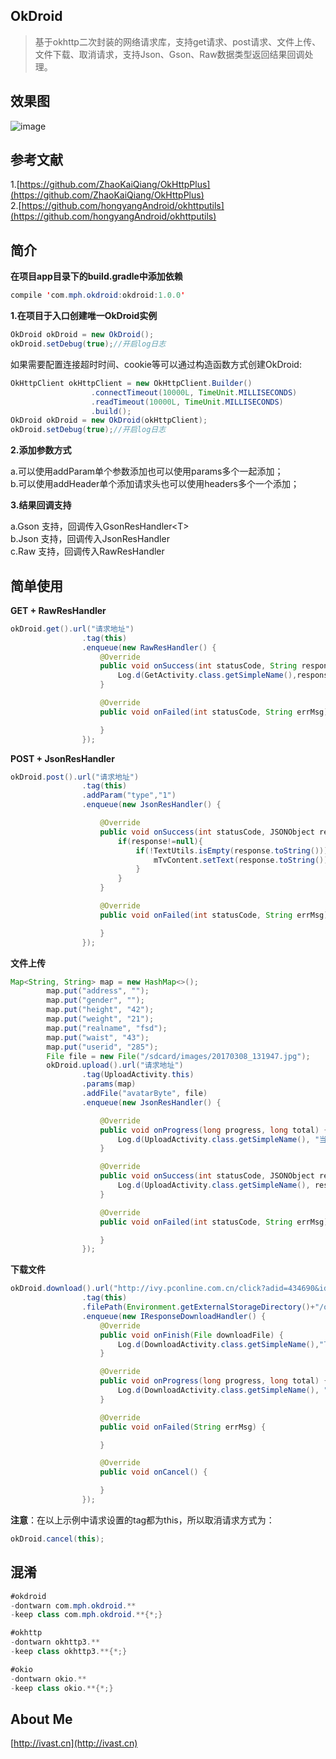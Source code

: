 ## **OkDroid**
> 基于okhttp二次封装的网络请求库，支持get请求、post请求、文件上传、文件下载、取消请求，支持Json、Gson、Raw数据类型返回结果回调处理。

## **效果图**
![image](https://github.com/hcs-xph/Okhttp-OkDroid/blob/master/screen/okdroid.gif)

## **参考文献**
1.[https://github.com/ZhaoKaiQiang/OkHttpPlus](https://github.com/ZhaoKaiQiang/OkHttpPlus)<br/>
2.[https://github.com/hongyangAndroid/okhttputils](https://github.com/hongyangAndroid/okhttputils)

## **简介**
**在项目app目录下的build.gradle中添加依赖**
```java
compile 'com.mph.okdroid:okdroid:1.0.0'
```
**1.在项目于入口创建唯一OkDroid实例**
```java
OkDroid okDroid = new OkDroid();
okDroid.setDebug(true);//开启log日志
```
如果需要配置连接超时时间、cookie等可以通过构造函数方式创建OkDroid:
```java
OkHttpClient okHttpClient = new OkHttpClient.Builder()
                  .connectTimeout(10000L, TimeUnit.MILLISECONDS)
                  .readTimeout(10000L, TimeUnit.MILLISECONDS)
                  .build();
OkDroid okDroid = new OkDroid(okHttpClient);
okDroid.setDebug(true);//开启log日志
```
**2.添加参数方式**<br/>

a.可以使用addParam单个参数添加也可以使用params多个一起添加；<br/>
b.可以使用addHeader单个添加请求头也可以使用headers多个一个添加；<br/>

**3.结果回调支持**<br/>

a.Gson 支持，回调传入GsonResHandler\<T> <br/>
b.Json 支持，回调传入JsonResHandler<br/>
c.Raw 支持，回调传入RawResHandler

## **简单使用**
**GET + RawResHandler**
```java
okDroid.get().url("请求地址")
                .tag(this)
                .enqueue(new RawResHandler() {
                    @Override
                    public void onSuccess(int statusCode, String response) {
                        Log.d(GetActivity.class.getSimpleName(),response);
                    }

                    @Override
                    public void onFailed(int statusCode, String errMsg) {

                    }
                });
```
**POST + JsonResHandler**
```java
okDroid.post().url("请求地址")
                .tag(this)
                .addParam("type","1")
                .enqueue(new JsonResHandler() {

                    @Override
                    public void onSuccess(int statusCode, JSONObject response) {
                        if(response!=null){
                            if(!TextUtils.isEmpty(response.toString())){
                                mTvContent.setText(response.toString());
                            }
                        }
                    }

                    @Override
                    public void onFailed(int statusCode, String errMsg) {

                    }
                });

```
**文件上传**
```java
Map<String, String> map = new HashMap<>();
        map.put("address", "");
        map.put("gender", "");
        map.put("height", "42");
        map.put("weight", "21");
        map.put("realname", "fsd");
        map.put("waist", "43");
        map.put("userid", "285");
        File file = new File("/sdcard/images/20170308_131947.jpg");
        okDroid.upload().url("请求地址")
                .tag(UploadActivity.this)
                .params(map)
                .addFile("avatarByte", file)
                .enqueue(new JsonResHandler() {

                    @Override
                    public void onProgress(long progress, long total) {
                        Log.d(UploadActivity.class.getSimpleName(), "当前进度-->" + progress + ",总大小-->" + total);
                    }

                    @Override
                    public void onSuccess(int statusCode, JSONObject response) {
                        Log.d(UploadActivity.class.getSimpleName(), response.toString());
                    }

                    @Override
                    public void onFailed(int statusCode, String errMsg) {

                    }
                });
```
**下载文件**
```java
okDroid.download().url("http://ivy.pconline.com.cn/click?adid=434690&id=pc.xz.android.zd.tl1.&__uuid=10220796")
                .tag(this)
                .filePath(Environment.getExternalStorageDirectory()+"/okdroid/kyw.apk")
                .enqueue(new IResponseDownloadHandler() {
                    @Override
                    public void onFinish(File downloadFile) {
                        Log.d(DownloadActivity.class.getSimpleName(),"下载成功");
                    }

                    @Override
                    public void onProgress(long progress, long total) {
                        Log.d(DownloadActivity.class.getSimpleName(), "当前进度-->" + progress + ",总大小-->" + total);
                    }

                    @Override
                    public void onFailed(String errMsg) {

                    }

                    @Override
                    public void onCancel() {

                    }
                });

```
**注意**：在以上示例中请求设置的tag都为this，所以取消请求方式为：
```java
okDroid.cancel(this);
```

## **混淆**
```java
#okdroid
-dontwarn com.mph.okdroid.**
-keep class com.mph.okdroid.**{*;}

#okhttp
-dontwarn okhttp3.**
-keep class okhttp3.**{*;}

#okio
-dontwarn okio.**
-keep class okio.**{*;}
```
## **About Me**
[http://ivast.cn](http://ivast.cn)